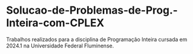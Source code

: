 # Solucao-de-Problemas-de-Prog.-Inteira-com-CPLEX
Trabalhos realizados para a disciplina de Programação Inteira cursada em 2024.1 na Universidade Federal Fluminense.
